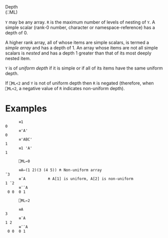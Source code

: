 <div class="heading">
  <div class="name">Depth</div>
  <div class="command">(⎕ML)</div>
</div>

`Y` may be any array. `R` is the maximum number of levels of nesting of `Y`. A simple scalar (rank-0 number, character or namespace-reference) has a depth of 0.

A higher rank array, all of whose items are simple scalars, is termed a *simple array* and has a depth of 1. An array whose items are not all simple scalars is *nested* and has a depth 1 greater than that of its most deeply nested item.

`Y` is of *uniform depth* if it is simple or if all of its items have the same uniform depth.

If `⎕ML<2` and `Y` is not of uniform depth then `R` is negated (therefore, when `⎕ML<2`, a negative value of `R` indicates non-uniform depth).

# Examples
```apl
      ≡1
0
      ≡'A'
0
      ≡'ABC'
1
      ≡1 'A'
1 

```
```apl
      ⎕ML←0
 
      ≡A←(1 2)(3 (4 5)) ⍝ Non-uniform array
¯3
      ≡¨A          ⍝ A[1] is uniform, A[2] is non-uniform
1 ¯2
      ≡¨¨A
 0 0  0 1 

```
```apl
      ⎕ML←2
 
      ≡A
3
      ≡¨A
1 2
      ≡¨¨A
 0 0  0 1
```
